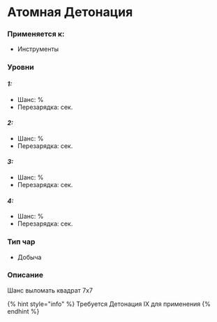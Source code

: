 # Атомная Детонация

### Применяется к:

* Инструменты

### Уровни

#### _1:_&#x20;

* Шанс: %
* Перезарядка:  сек.

#### _2:_

* Шанс: %
* Перезарядка:  сек.&#x20;

#### _3:_&#x20;

* Шанс: %
* Перезарядка:  сек.

#### _4:_

* Шанс: %
* Перезарядка:  сек.&#x20;

### Тип чар

* Добыча

### Описание&#x20;

Шанс выломать квадрат 7x7

{% hint style="info" %}
Требуется Детонация IX для применения
{% endhint %}
